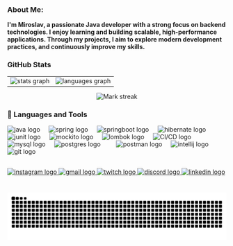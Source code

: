 <h3 align="left"> About Me: </h3>
<strong>I'm Miroslav, a passionate Java developer with a strong focus on backend technologies.
I enjoy learning and building scalable, high-performance applications. Through my projects, I aim to explore modern development practices, and continuously improve my skills.</strong>

### GitHub Stats

<table>
  <tr>
    <td>
  <img src="https://github-readme-stats.vercel.app/api?username=MiroslavKolosnjaji&hide_title=false&hide_rank=false&show_icons=true&include_all_commits=true&count_private=true&disable_animations=false&theme=dark&locale=en&hide_border=false" height="150" alt="stats graph"  />
    </td>
    <td>
  <img src="https://github-readme-stats.vercel.app/api/top-langs?username=MiroslavKolosnjaji&locale=en&hide_title=false&layout=compact&card_width=320&langs_count=5&theme=dark&hide_border=false" height="150" alt="languages graph"  />
    </td>
  </tr>
  </table>
  <div align="center">
  <img title="🔥 Get streak stats for your profile at git.io/streak-stats" alt="Mark streak" src="https://github-readme-streak-stats.herokuapp.com/?user=MiroslavKolosnjaji&theme=dark&hide_border=false" height="150" /> 
</div>

### 🧰 Languages and Tools

<div align="left">
<img src="https://cdn.jsdelivr.net/gh/devicons/devicon/icons/java/java-original.svg" height="50" alt="java logo"  />
  <img width="12" />
  <img src="https://user-images.githubusercontent.com/25181517/117201470-f6d56780-adec-11eb-8f7c-e70e376cfd07.png" height = 50 alt= "spring logo"/>
  <img width = 12>
  <img src="https://user-images.githubusercontent.com/25181517/183891303-41f257f8-6b3d-487c-aa56-c497b880d0fb.png" height = 50 alt= "springboot logo"/>
  <img width = 12>
  <img src="https://user-images.githubusercontent.com/25181517/117207493-49665200-adf4-11eb-808e-a9c0fcc2a0a0.png" height = 50 alt= "hibernate logo"/>
  <img width = 12>
  <img src="https://user-images.githubusercontent.com/25181517/117533873-484d4480-afef-11eb-9fad-67c8605e3592.png" height = 50 alt= "junit logo"/>
  <img width = 12>
  <img src="https://user-images.githubusercontent.com/25181517/183892181-ad32b69e-3603-418c-b8e7-99e976c2a784.png" height = 50 alt= "mockito logo"/>
  <img width = 12>
  <img src="https://user-images.githubusercontent.com/25181517/190229463-87fa862f-ccf0-48da-8023-940d287df610.png" height = 50 alt= "lombok logo"/>
  <img width = 12>
  <img src="https://user-images.githubusercontent.com/25181517/183868728-b2e11072-00a5-47e2-8a4e-4ebbb2b8c554.png" height = 50 alt = "CI/CD logo">
  <img width = 12>
  <img src="https://user-images.githubusercontent.com/25181517/183896128-ec99105a-ec1a-4d85-b08b-1aa1620b2046.png" height="50" alt="mysql logo"  />
  <img width = 12>
  <img src="https://user-images.githubusercontent.com/25181517/117208740-bfb78400-adf5-11eb-97bb-09072b6bedfc.png" height="50" alt="postgres logo"  />
    <img width="12" />
  <img width = 12>
   <img src="https://user-images.githubusercontent.com/25181517/192109061-e138ca71-337c-4019-8d42-4792fdaa7128.png" height = 50 alt= "postman logo"/>
  <img width = 12>
  <img src="https://user-images.githubusercontent.com/25181517/192108890-200809d1-439c-4e23-90d3-b090cf9a4eea.png" height = 50
  alt= "intellij logo">
    <img src="https://cdn.jsdelivr.net/gh/devicons/devicon/icons/git/git-original.svg" height="50" alt="git logo"  />
  <img width="12" />

</div>

##

<div align="left">
  <a href="https://www.instagram.com/miroslav19_91/" target="_blank">
    <img src="https://img.shields.io/static/v1?message=Instagram&logo=instagram&label=&color=E4405F&logoColor=white&labelColor=&style=for-the-badge" height="35" alt="instagram logo"  />
  </a>
  <a href=mailto:"miroslav.kolosnjaji91@gmail.com">
    <img src="https://img.shields.io/static/v1?message=Gmail&logo=gmail&label=&color=D14836&logoColor=white&labelColor=&style=for-the-badge" height="35" alt="gmail logo"  />
  </a>
  <a href="https://www.twitch.tv/sweetz_tomato" target="_blank">
    <img src="https://img.shields.io/static/v1?message=Twitch&logo=twitch&label=&color=9146FF&logoColor=white&labelColor=&style=for-the-badge" height="35" alt="twitch logo"  />
  </a>
  <a href="https://discord.com/users/sweetz_tomato" target= "_blank">
    <img src="https://img.shields.io/static/v1?message=Discord&logo=discord&label=&color=7289DA&logoColor=white&labelColor=&style=for-the-badge" height="35" alt="discord logo"  />
  </a> 
  <a href="https://www.linkedin.com/in/miroslavkolosnjaji/" target="_blank">
    <img src="https://img.shields.io/static/v1?message=LinkedIn&logo=linkedin&label=&color=0077B5&logoColor=white&labelColor=&style=for-the-badge" height="35" alt="linkedin logo"  />
  </a>
</div>

###

<br clear="both">

<img src="https://raw.githubusercontent.com/MiroslavKolosnjaji/MiroslavKolosnjaji/output/snake.svg" alt="Snake animation" />

<!-- ###

<img align="left" src="https://visitor-badge.laobi.icu/badge?page_id=MiroslavKolosnjaji.MiroslavKolosnjaji&left_color=green&right_color=slategrey"  />

### -->
